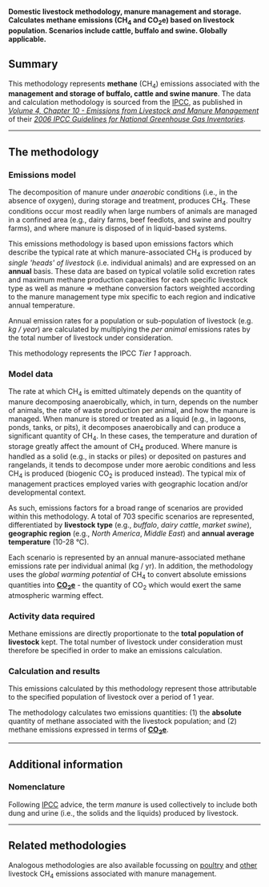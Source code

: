 **Domestic livestock methodology, manure management and storage.
Calculates methane emissions (CH<sub>4</sub> and CO<sub>2</sub>e) based on livestock
population. Scenarios include cattle, buffalo and swine. Globally
applicable.**

## Summary

This methodology represents **methane** (CH<sub>4</sub>) emissions associated
with the **management and storage of buffalo, cattle and swine manure**.
The data and calculation methodology is sourced from the [IPCC](IPCC),
as published in *[Volume 4, Chapter 10 - Emissions from Livestock and
Manure
Management](http://www.ipcc-nggip.iges.or.jp/public/2006gl/pdf/4_Volume4/V4_10_Ch10_Livestock.pdf)*
of their *[2006 IPCC Guidelines for National Greenhouse Gas
Inventories](http://www.ipcc-nggip.iges.or.jp/public/2006gl/index.html)*.

-----

## The methodology

### Emissions model

The decomposition of manure under *anaerobic* conditions (i.e., in the
absence of oxygen), during storage and treatment, produces CH<sub>4</sub>.
These conditions occur most readily when large numbers of animals are
managed in a confined area (e.g., dairy farms, beef feedlots, and swine
and poultry farms), and where manure is disposed of in liquid-based
systems.

This emissions methodology is based upon emissions factors which
describe the typical rate at which manure-associated CH<sub>4</sub> is produced
by *single 'heads' of livestock* (i.e. individual animals) and are
expressed on an **annual** basis. These data are based on typical
volatile solid excretion rates and maximum methane production capacities
for each specific livestock type as well as manure =\> methane
conversion factors weighted according to the manure management type mix
specific to each region and indicative annual temperature.

Annual emission rates for a population or sub-population of livestock
(e.g. *kg / year*) are calculated by multiplying the *per animal*
emissions rates by the total number of livestock under consideration.

This methodology represents the IPCC *Tier 1* approach.

### Model data

The rate at which CH<sub>4</sub> is emitted ultimately depends on the quantity
of manure decomposing anaerobically, which, in turn, depends on the
number of animals, the rate of waste production per animal, and how the
manure is managed. When manure is stored or treated as a liquid (e.g.,
in lagoons, ponds, tanks, or pits), it decomposes anaerobically and can
produce a significant quantity of CH<sub>4</sub>. In these cases, the
temperature and duration of storage greatly affect the amount of CH<sub>4</sub>
produced. Where manure is handled as a solid (e.g., in stacks or piles)
or deposited on pastures and rangelands, it tends to decompose under
more aerobic conditions and less CH<sub>4</sub> is produced (biogenic CO<sub>2</sub>
is produced instead). The typical mix of management practices employed
varies with geographic location and/or developmental context.

As such, emissions factors for a broad range of scenarios are provided
within this methodology. A total of 703 specific scenarios are
represented, differentiated by **livestock type** (e.g., *buffalo*,
*dairy cattle*, *market swine*), **geographic region** (e.g., *North
America*, *Middle East*) and **annual average temperature** (10-28 °C).

Each scenario is represented by an annual manure-associated methane
emissions rate per individual animal (kg / yr). In addition, the
methodology uses the *global warming potential* of CH<sub>4</sub> to convert
absolute emissions quantities into
**[CO<sub>2</sub>e](Greenhouse_gases_Global_warming_potentials)** - the
quantity of CO<sub>2</sub> which would exert the same atmospheric warming
effect.

### Activity data required

Methane emissions are directly proportionate to the **total population
of livestock** kept. The total number of livestock under consideration
must therefore be specified in order to make an emissions calculation.

### Calculation and results

This emissions calculated by this methodology represent those
attributable to the specified population of livestock over a period of 1
year.

The methodology calculates two emissions quantities: (1) the
**absolute** quantity of methane associated with the livestock
population; and (2) methane emissions expressed in terms of
**[CO<sub>2</sub>e](Greenhouse_gases_Global_warming_potentials)**.

-----

## Additional information

### Nomenclature

Following [IPCC](IPCC) advice, the term *manure* is used collectively to
include both dung and urine (i.e., the solids and the liquids) produced
by livestock.

-----

## Related methodologies

Analogous methodologies are also available focussing on
[poultry](Poultry_manure_methane_emissions) and
[other](Other_manure_methane_emissions) livestock CH<sub>4</sub> emissions
associated with manure management.
